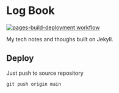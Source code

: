 # Log Book

[![pages-build-deployment workflow](https://github.com/carlosabella/logbook.github.io/actions/workflows/pages/pages-build-deployment/badge.svg)](https://github.com/carlosabella/logbook.github.io/actions/workflows/pages/pages-build-deployment)

My tech notes and thoughs built on Jekyll.

## Deploy

Just push to source repository

``` shell
git push origin main
```
